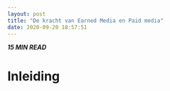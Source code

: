 ```yaml
---
layout: post
title: "De kracht van Earned Media en Paid media"
date: 2020-09-20 18:57:51
---
```


<i class="fa fa-clock-o" aria-hidden="true" style="fontsize:20px"> **15 MIN READ**</i>

# Inleiding